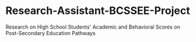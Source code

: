 # Research-Assistant-BCSSEE-Project
Research on High School Students' Academic and Behavioral Scores on Post-Secondary Education Pathways
